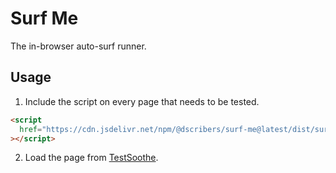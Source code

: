 # Surf Me

The in-browser auto-surf runner.

## Usage

1. Include the script on every page that needs to be tested.

```html
<script
  href="https://cdn.jsdelivr.net/npm/@dscribers/surf-me@latest/dist/surf-me.min.js"
></script>
```

2. Load the page from [TestSoothe](https://testsoothe.com).
